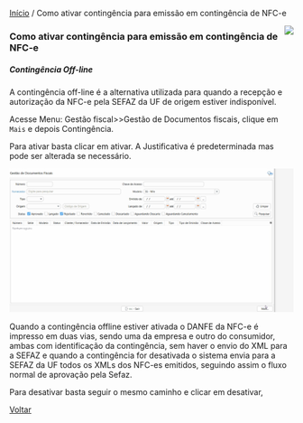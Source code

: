 [Início](index.md) / Como ativar contingência para emissão em contingência de NFC-e

<a href="http://docs.continentenuvem.com.br/dicas.html#dicas"><img align="right" src="http://docs.continentenuvem.com.br/images/dicas.png"></a>



### Como ativar contingência para emissão em contingência de NFC-e

##### Contingência Off-line

A contingência off-line é a alternativa utilizada para quando a recepção e autorização da NFC-e pela SEFAZ da UF de origem estiver indisponível. 

Acesse Menu: Gestão fiscal>>Gestão de Documentos fiscais, clique em `Mais` e depois Contingência.

Para ativar basta clicar em ativar. A Justificativa é predeterminada  mas pode ser alterada se necessário. 

![](images\como_fazer_ativar_contingencia_nfce.gif)



Quando a contingência offline estiver ativada o DANFE da NFC-e é impresso em duas vias, sendo uma da empresa e outro do consumidor, ambas com identificação da contingência, sem haver o envio do XML para a SEFAZ e quando a contingência for desativada o sistema envia para a SEFAZ da UF todos os XMLs dos NFC-es emitidos, seguindo assim o fluxo normal de aprovação pela Sefaz.

Para desativar basta seguir o mesmo caminho e clicar em desativar,

[Voltar](index.md)

